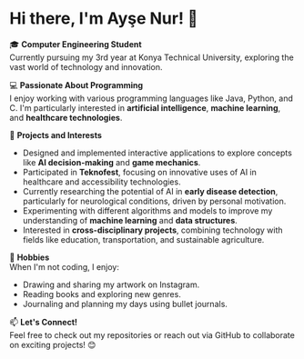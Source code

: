 # Hi there, I'm Ayşe Nur! 👋

🎓 **Computer Engineering Student**  
Currently pursuing my 3rd year at Konya Technical University, exploring the vast world of technology and innovation.  

💻 **Passionate About Programming**  
I enjoy working with various programming languages like Java, Python, and C. I'm particularly interested in **artificial intelligence**, **machine learning**, and **healthcare technologies**.  

🚀 **Projects and Interests**  
- Designed and implemented interactive applications to explore concepts like **AI decision-making** and **game mechanics**.  
- Participated in **Teknofest**, focusing on innovative uses of AI in healthcare and accessibility technologies.  
- Currently researching the potential of AI in **early disease detection**, particularly for neurological conditions, driven by personal motivation.  
- Experimenting with different algorithms and models to improve my understanding of **machine learning** and **data structures**.  
- Interested in **cross-disciplinary projects**, combining technology with fields like education, transportation, and sustainable agriculture.  

🎨 **Hobbies**  
When I'm not coding, I enjoy:  
- Drawing and sharing my artwork on Instagram.  
- Reading books and exploring new genres.  
- Journaling and planning my days using bullet journals.  

📫 **Let's Connect!**  
Feel free to check out my repositories or reach out via GitHub to collaborate on exciting projects! 😊  
